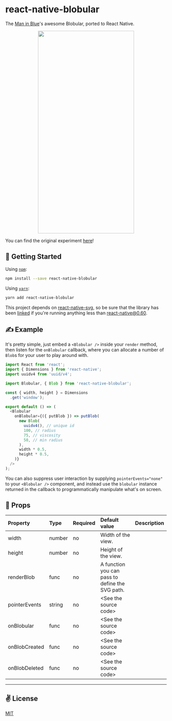 # react-native-blobular
The [Man in Blue](https://www.themaninblue.com)'s awesome Blobular, ported to React Native.

<p align="center">
  <img src="./bin/out.gif" width="300" height="633">
</p>

You can find the original experiment [here](https://www.themaninblue.com/experiment/Blobular/)!

## 🚀 Getting Started

Using [`npm`]():

```sh
npm install --save react-native-blobular
```

Using [`yarn`]():

```sh
yarn add react-native-blobular
```

This project depends on [react-native-svg](https://github.com/react-native-community/react-native-svg), so be sure that the library has been [linked](https://github.com/react-native-community/react-native-svg#installation) if you're running anything less than [react-native@0.60](https://facebook.github.io/react-native/blog/2019/07/03/version-60).

## ✍️ Example
It's pretty simple, just embed a `<Blobular />` inside your `render` method, then listen for the `onBlobular` callback, where you can allocate a number of `Blob`s for your user to play around with.

```javascript
import React from 'react';
import { Dimensions } from 'react-native';
import uuidv4 from 'uuid/v4';

import Blobular, { Blob } from 'react-native-blobular';

const { width, height } = Dimensions
  .get('window');

export default () => (
  <Blobular
    onBlobular={({ putBlob }) => putBlob(
      new Blob(
        uuidv4(), // unique id
        100, // radius
        75, // viscosity
        50, // min radius
      ),
      width * 0.5,
      height * 0.5,
    )}
  />
);
```

You can also suppress user interaction by supplying `pointerEvents="none"` to your `<Blobular />` component, and instead use the `blobular` instance returned in the callback to programmatically manipulate what's on screen.

## 📌 Props

Property | Type | Required | Default value | Description
:--- | :--- | :--- | :--- | :---
width|number|no|Width of the view.|
height|number|no|Height of the view.|
renderBlob|func|no|A function you can pass to define the SVG path.|
pointerEvents|string|no|&lt;See the source code&gt;|
onBlobular|func|no|&lt;See the source code&gt;|
onBlobCreated|func|no|&lt;See the source code&gt;|
onBlobDeleted|func|no|&lt;See the source code&gt;|
-----



## ✌️ License
[MIT](https://opensource.org/licenses/MIT)
